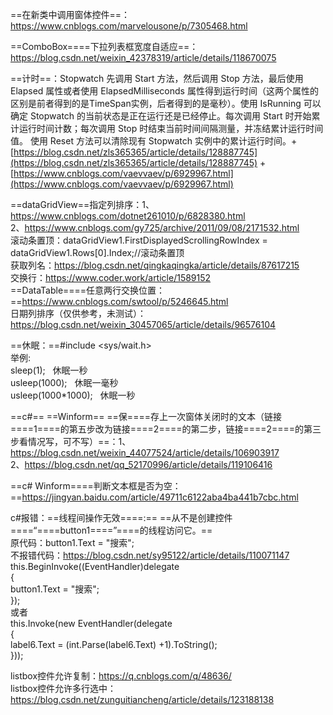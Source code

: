 ==在新类中调用窗体控件==：https://www.cnblogs.com/marvelousone/p/7305468.html
 
==ComboBox====下拉列表框宽度自适应==：https://blog.csdn.net/weixin_42378319/article/details/118670075
 
==计时==：Stopwatch 先调用 Start 方法，然后调用 Stop 方法，最后使用 Elapsed 属性或者使用 ElapsedMilliseconds 属性得到运行时间（这两个属性的区别是前者得到的是TimeSpan实例，后者得到的是毫秒）。使用 IsRunning 可以确定 Stopwatch 的当前状态是正在运行还是已经停止。每次调用 Start 时开始累计运行时间计数；每次调用 Stop 时结束当前时间间隔测量，并冻结累计运行时间值。 使用 Reset 方法可以清除现有 Stopwatch 实例中的累计运行时间。+ [https://blog.csdn.net/zls365365/article/details/128887745](https://blog.csdn.net/zls365365/article/details/128887745) + [https://www.cnblogs.com/vaevvaev/p/6929967.html](https://www.cnblogs.com/vaevvaev/p/6929967.html)
 
==dataGridView==指定列排序：1、https://www.cnblogs.com/dotnet261010/p/6828380.html  
2、https://www.cnblogs.com/gy725/archive/2011/09/08/2171532.html  
滚动条置顶：dataGridView1.FirstDisplayedScrollingRowIndex = dataGridView1.Rows[0].Index;//滚动条置顶  
获取列名：https://blog.csdn.net/qingkaqingka/article/details/87617215  
交换行：https://www.coder.work/article/1589152  
==DataTable====任意两行交换位置：==https://www.cnblogs.com/swtool/p/5246645.html  
日期列排序（仅供参考，未测试）：https://blog.csdn.net/weixin_30457065/article/details/96576104
   

==休眠：==#include \<sys/wait.h\>  
举例:  
sleep(1);   休眠一秒  
usleep(1000);   休眠一毫秒  
usleep(1000*1000);   休眠一秒
 
==c#== ==Winform== ==保====存上一次窗体关闭时的文本（链接====1====的第五步改为链接====2====的第二步，链接====2====的第三步看情况写，可不写）==：1、https://blog.csdn.net/weixin_44077524/article/details/106903917  
2、https://blog.csdn.net/qq_52170996/article/details/119106416
 
==c# Winform====判断文本框是否为空：==https://jingyan.baidu.com/article/49711c6122aba4ba441b7cbc.html
 
c#报错：==线程间操作无效====:== ==从不是创建控件====“====button1====”====的线程访问它。==  
原代码：button1.Text = "搜索";  
不报错代码：https://blog.csdn.net/sy95122/article/details/110071147  
this.BeginInvoke((EventHandler)delegate  
{  
button1.Text = "搜索";  
});  
或者  
this.Invoke(new EventHandler(delegate  
{  
label6.Text = (int.Parse(label6.Text) +1).ToString();  
}));
   

listbox控件允许复制：https://q.cnblogs.com/q/48636/  
listbox控件允许多行选中：https://blog.csdn.net/zunguitiancheng/article/details/123188138